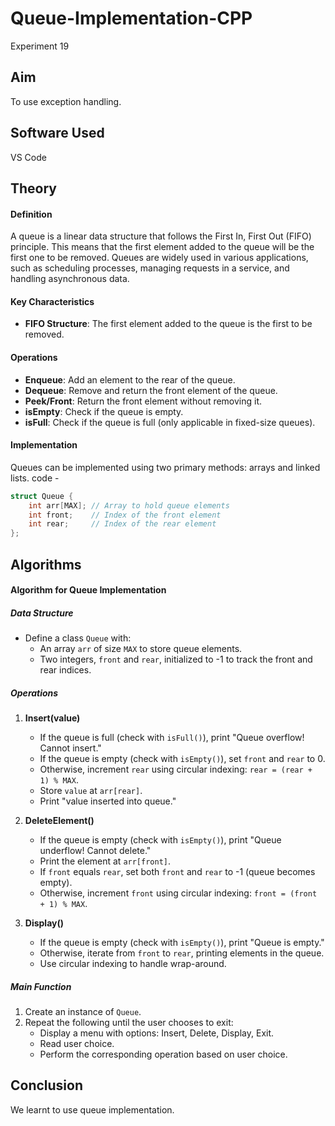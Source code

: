 # Queue-Implementation-CPP

Experiment 19

## Aim 
To use exception handling.

## Software Used 
VS Code

## Theory
#### Definition

A queue is a linear data structure that follows the First In, First Out (FIFO) principle. This means that the first element added to the queue will be the first one to be removed. Queues are widely used in various applications, such as scheduling processes, managing requests in a service, and handling asynchronous data.

#### Key Characteristics 

- **FIFO Structure**: The first element added to the queue is the first to be removed.
  
#### Operations

- **Enqueue**: Add an element to the rear of the queue.
- **Dequeue**: Remove and return the front element of the queue.
- **Peek/Front**: Return the front element without removing it.
- **isEmpty**: Check if the queue is empty.
- **isFull**: Check if the queue is full (only applicable in fixed-size queues).

#### Implementation

Queues can be implemented using two primary methods: arrays and linked lists.
code -
```cpp
struct Queue {
    int arr[MAX]; // Array to hold queue elements
    int front;    // Index of the front element
    int rear;     // Index of the rear element
};
```

## Algorithms
#### Algorithm for Queue Implementation

##### Data Structure
- Define a class `Queue` with:
  - An array `arr` of size `MAX` to store queue elements.
  - Two integers, `front` and `rear`, initialized to -1 to track the front and rear indices.

##### Operations

1. **Insert(value)**
   - If the queue is full (check with `isFull()`), print "Queue overflow! Cannot insert."
   - If the queue is empty (check with `isEmpty()`), set `front` and `rear` to 0.
   - Otherwise, increment `rear` using circular indexing: `rear = (rear + 1) % MAX`.
   - Store `value` at `arr[rear]`.
   - Print "value inserted into queue."

2. **DeleteElement()**
   - If the queue is empty (check with `isEmpty()`), print "Queue underflow! Cannot delete."
   - Print the element at `arr[front]`.
   - If `front` equals `rear`, set both `front` and `rear` to -1 (queue becomes empty).
   - Otherwise, increment `front` using circular indexing: `front = (front + 1) % MAX`.

3. **Display()**
   - If the queue is empty (check with `isEmpty()`), print "Queue is empty."
   - Otherwise, iterate from `front` to `rear`, printing elements in the queue.
   - Use circular indexing to handle wrap-around.

##### Main Function
1. Create an instance of `Queue`.
2. Repeat the following until the user chooses to exit:
   - Display a menu with options: Insert, Delete, Display, Exit.
   - Read user choice.
   - Perform the corresponding operation based on user choice.
  
## Conclusion
We learnt to use queue implementation.
